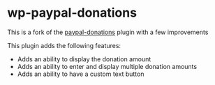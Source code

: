 # wp-paypal-donations
This is a fork of the [paypal-donations](wordpress.org/plugins/paypal-donations/) plugin with a few improvements

This plugin adds the following features:
  * Adds an ability to display the donation amount
  * Adds an ability to enter and display multiple donation amounts
  * Adds an ability to have a custom text button
